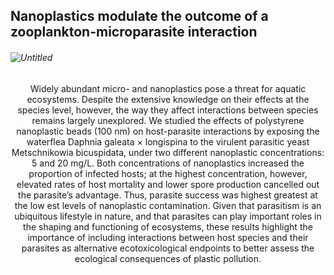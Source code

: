 ## Nanoplastics modulate the outcome of a zooplankton-microparasite interaction
###### ![Untitled](https://user-images.githubusercontent.com/90909747/196921603-710d426f-7f0e-456c-9918-838718c1df76.png)

<center>Widely abundant micro- and nanoplastics pose a threat for aquatic ecosystems. Despite the extensive knowledge on their effects at the species level, however, the way they affect interactions between species remains largely unexplored. We studied the effects of polystyrene nanoplastic beads (100 nm) on host-parasite interactions by exposing the waterflea Daphnia galeata × longispina to the virulent parasitic yeast Metschnikowia bicuspidata, under two different nanoplastic concentrations: 5 and 20 mg/L. Both concentrations of nanoplastics increased the proportion of infected hosts; at the highest concentration, however, elevated rates of host mortality and lower spore production cancelled out the parasite’s advantage. Thus, parasite success was highest greatest at the low est levels of nanoplastic contamination. Given that parasitism is an ubiquitous lifestyle in nature, and that parasites can play important roles in the shaping and functioning of ecosystems, these results highlight the importance of including interactions between host species and their parasites as alternative ecotoxicological endpoints to better assess the ecological consequences of plastic pollution. <center/>
